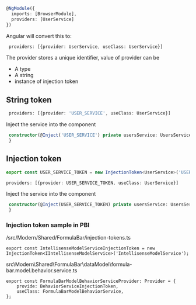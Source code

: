 
```ts
@NgModule({
  imports: [BrowserModule],
  providers: [UserService]
})
```

Angular will convert this to:
```ts
 providers: [{provider: UserService, useClass: UserService}]
```   

The provider stores a unique identifier, value of provider can be
- A type
- A string
- instance of injection token



## String token
```ts
 providers: [{provider: 'USER_SERVICE', useClass: UserService}]
```   

Inject the service into the component
```ts
 constructor(@Inject('USER_SERVICE') private usersService: UsersService) {
 }
```

## Injection token
```ts
export const USER_SERVICE_TOKEN = new InjectionToken<UserService>('USER_SERVICE');

providers: [{provider: USER_SERVICE_TOKEN, useClass: UserService}]
```
Inject the service into the component
```ts
 constructor(@Inject(USER_SERVICE_TOKEN) private usersService: UsersService) {
 }
```


### Injection token sample in PBI
/src/Modern/Shared/FormulaBar/injection-tokens.ts
```
export const IntellisenseModelServiceInjectionToken = new InjectionToken<IIntellisenseModelService>('IntellisenseModelService');
```

src\Modern\Shared\FormulaBar\dataModel\formula-bar.model.behavior.service.ts
```
export const FormulaBarModelBehaviorServiceProvider: Provider = {
    provide: BehaviorServiceInjectionToken,
    useClass: FormulaBarModelBehaviorService,
};     
```
